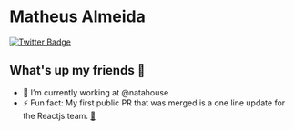# Matheus Almeida
[![Twitter Badge](https://img.shields.io/badge/-@mat_almeida-1ca0f1?style=flat-square&labelColor=1ca0f1&logo=twitter&logoColor=white&link=https://twitter.com/mat_almeida)](https://twitter.com/mat_almeida)

## What's up my friends 👋

- 🔭 I’m currently working at @natahouse
- ⚡ Fun fact: My first public PR that was merged is a one line update for the Reactjs team. [👀](https://github.com/reactjs/react-static-container/pull/6)

<!--
**matAlmeida/matAlmeida** is a ✨ _special_ ✨ repository because its `README.md` (this file) appears on your GitHub profile.

Here are some ideas to get you started:

- 🔭 I’m currently working on ...
- 🌱 I’m currently learning ...
- 👯 I’m looking to collaborate on ...
- 🤔 I’m looking for help with ...
- 💬 Ask me about ...
- 📫 How to reach me: ...
- 😄 Pronouns: ...
- ⚡ Fun fact: ...
-->
